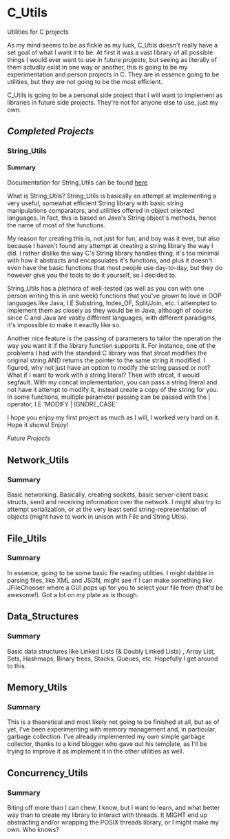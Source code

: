# C_Utils
Utilities for C projects

As my mind seems to be as fickle as my luck, C_Utils doesn't really have a set goal of what I want it to be. At first it was a vast library of all possible things I would ever want to use in future projects, but seeing as literally of them actually exist in one way or another, this is going to be my experimentation and person projects in C. They are in essence going to be utilities, but they are not going to be the most efficient. 

C_Utils is going to be a personal side project that I will want to implement as libraries in future side projects. They're not for anyone else to use, just my own.

## *Completed Projects*

### String_Utils

#### Summary

Documentation for String_Utils can be found [here](http://theif519.github.io/String_Utils_Documentation/)

What is String_Utils? String_Utils is basically an attempt at implementing a
very useful, somewhat efficient String library with basic string manipulations
comparators, and utilities offered in object oriented languages. In fact, this
is based on Java's String object's methods, hence the name of most of the functions.

My reason for creating this is, not just for fun, and boy was it ever, but 
also because I haven't found any attempt at creating a string library the way
I did. I rather dislike the way C's String library handles thing, it's too
minimal with how it abstracts and encapsulates it's functions, and plus it 
doesn't even have the basic functions that most people use day-to-day, but they
do however give you the tools to do it yourself, so I decided to. 

String_Utils has a plethora of well-tested (as well as you can with one person
writing this in one week) functions that you've grown to love in OOP languages
like Java, I.E Substring, Index_OF, Split/Join, etc. I attempted to implement
them as closely as they would be in Java, although of course since C and Java
are vastly different languages, with different paradigms, it's impossible
to make it exactly like so. 

Another nice feature is the passing of parameters to tailor the operation the way you want
it if the library function supports it. For instance, one of the problems I had with the standard
C library was that strcat modifies the original string AND returns the pointer to the same
string it modified. I figured, why not just have an option to modify the string passed or not? 
What if I want to work with a string literal? Then with strcat, it would segfault. With my 
concat implementation, you can pass a string literal and not have it attempt to modify it, instead
create a copy of the string for you. In some functions, multiple parameter passing can be passed
with the | operator, I.E 'MODIFY | IGNORE_CASE'

I hope you enjoy my first project as much as I will, I worked very hard on it. Hope it shows! Enjoy!

*Future Projects*

## Network_Utils

### Summary

Basic networking. Basically, creating sockets, basic server-client basic structs, send and receiving information over the network. I might also try to attempt serialization, or at the very least send string-representation of objects (might have to work in unison with File and String Utils).

## File_Utils

### Summary

In essence, going to be some basic file reading utilities. I might dabble in parsing files, like XML and JSON, might see if I can make something like JFileChooser where a GUI pops up for you to select your file from (that'd be awesome!). Got a lot on my plate as is though.

## Data_Structures

### Summary

Basic data structures like Linked Lists (& Doubly Linked Lists) , Array List, Sets, Hashmaps, Binary trees, Stacks, Queues, etc. Hopefully I get around to this.

## Memory_Utils

### Summary

This is a theoretical and most likely not going to be finished at all, but as of yet, I've been experimenting with memory management and, in particular, garbage collection. I've already implemented my own simple garbage collector, thanks to a kind blogger who gave out his template, as I'll be trying to improve it as implement it in the other utilities as well.

## Concurrency_Utils

### Summary

Biting off more than I can chew, I know, but I want to learn, and what better way than to create my library to interact with threads. It MIGHT end up abstracting and/or wrapping the POSIX threads library, or I might make my own. Who knows?
